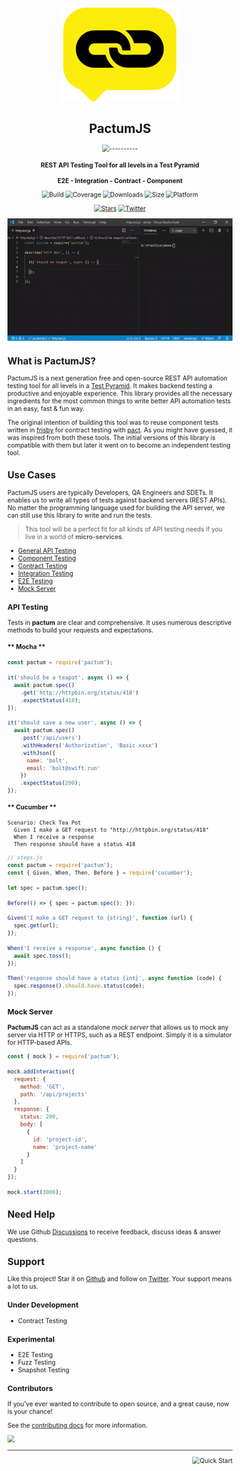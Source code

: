 <span align="center">

![logo](_media/logo-icon-small.svg)

# **PactumJS**

![----------](https://raw.githubusercontent.com/pactumjs/pactum/master/assets/rainbow.png)

<h4>REST API Testing Tool for all levels in a Test Pyramid</h4>
<p><strong>E2E - Integration - Contract - Component</strong></p>

![Build](https://github.com/pactumjs/pactum/workflows/Build/badge.svg?branch=master)
![Coverage](https://img.shields.io/codeclimate/coverage/ASaiAnudeep/pactum)
![Downloads](https://img.shields.io/npm/dt/pactum)
![Size](https://img.shields.io/bundlephobia/minzip/pactum)
![Platform](https://img.shields.io/node/v/pactum)

[![Stars](https://img.shields.io/github/stars/pactumjs/pactum?style=social)](https://github.com/pactumjs/pactum/stargazers)
[![Twitter](https://img.shields.io/twitter/follow/pactumjs?label=Follow&style=social)](https://twitter.com/pactumjs)

![Demo](_media/demo.gif)

</span>

## What is PactumJS?

PactumJS is a next generation free and open-source REST API automation testing tool for all levels in a [Test Pyramid](https://martinfowler.com/articles/practical-test-pyramid.html). It makes backend testing a productive and enjoyable experience. This library provides all the necessary ingredients for the most common things to write better API automation tests in an easy, fast & fun way.

The original intention of building this tool was to reuse component tests written in [frisby](https://docs.frisbyjs.com/) for contract testing with [pact](https://docs.pact.io). As you might have guessed, it was inspired from both these tools. The initial versions of this library is compatible with them but later it went on to become an independent testing tool.

## Use Cases

PactumJS users are typically Developers, QA Engineers and SDETs. It enables us to write all types of tests against backend servers (REST APIs). No matter the programming language used for building the API server, we can still use this library to write and run the tests.

> This tool will be a perfect fit for all kinds of API testing needs if you live in a world of **micro-services**.

- [General API Testing](api-testing)
- [Component Testing](component-testing)
- [Contract Testing](contract-testing)
- [Integration Testing](integration-testing)
- [E2E Testing](e2e-testing)
- [Mock Server](mock-server)

<!-- panels:start -->

<!-- div:left-panel -->

### API Testing

Tests in **pactum** are clear and comprehensive. It uses numerous descriptive methods to build your requests and expectations.

<!-- tabs:start -->

#### ** Mocha **

```js
const pactum = require('pactum');

it('should be a teapot', async () => {
  await pactum.spec()
    .get('http://httpbin.org/status/418')
    .expectStatus(418);
});

it('should save a new user', async () => {
  await pactum.spec()
    .post('/api/users')
    .withHeaders('Authorization', 'Basic xxxx')
    .withJson({
      name: 'bolt',
      email: 'bolt@swift.run'
    })
    .expectStatus(200);
});
```

#### ** Cucumber **

```gherkin
Scenario: Check Tea Pot
  Given I make a GET request to "http://httpbin.org/status/418"
  When I receive a response
  Then response should have a status 418
```

```js
// steps.js
const pactum = require('pactum');
const { Given, When, Then, Before } = require('cucumber');

let spec = pactum.spec();

Before(() => { spec = pactum.spec(); });

Given('I make a GET request to {string}', function (url) {
  spec.get(url);
});

When('I receive a response', async function () {
  await spec.toss();
});

Then('response should have a status {int}', async function (code) {
  spec.response().should.have.status(code);
});
```

<!-- tabs:end -->

<!-- div:right-panel -->

### Mock Server

**PactumJS** can act as a standalone *mock server* that allows us to mock any server via HTTP or HTTPS, such as a REST endpoint. Simply it is a simulator for HTTP-based APIs.

```js
const { mock } = require('pactum');

mock.addInteraction({
  request: {
    method: 'GET',
    path: '/api/projects'
  },
  response: {
    status: 200,
    body: [
      {
        id: 'project-id',
        name: 'project-name'
      }
    ]
  }
});

mock.start(3000);
```

<!-- panels:end -->

## Need Help

We use Github [Discussions](https://github.com/pactumjs/pactum/discussions) to receive feedback, discuss ideas & answer questions.

## Support

Like this project! Star it on [Github](https://github.com/pactumjs/pactum/stargazers) and follow on [Twitter](https://twitter.com/pactumjs). Your support means a lot to us.

### Under Development

- Contract Testing

### Experimental

- E2E Testing
- Fuzz Testing
- Snapshot Testing


### Contributors

If you've ever wanted to contribute to open source, and a great cause, now is your chance!

See the [contributing docs](https://github.com/pactumjs/pactum/blob/master/CONTRIBUTING.md) for more information.

<a href="https://github.com/pactumjs/pactum/graphs/contributors">
  <img src="https://contrib.rocks/image?repo=pactumjs/pactum" />
</a>
<br />

----

<a href="#/quick-start" >
  <img src="https://img.shields.io/badge/NEXT-Quick%20Start-blue" alt="Quick Start" align="right" style="display: inline;" />
</a>
